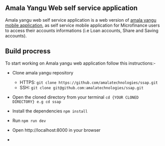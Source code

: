 ## Amala Yangu Web self service application

Amala yangu web self service application is a web version of [amala yangu mobile application](https://play.google.com/store/apps/details?id=org.mifos.amalayangu), as self service mobile application for Microfinance users to access their accounts informations (i.e Loan accounts, Share and Saving accounts).

## Build procress

To start working on Amala yangu web application follow this instructions:- 
- Clone amala yangu repository 
   
   - HTTPS: `git clone https://github.com/amalatechnologies/ssap.git`
   - SSH: `git clone git@github.com:amalatechnologies/ssap.git` 
-  Open the cloned directory from your terminal  `cd {YOUR CLONED DIRECTORY} e.g cd ssap`
- Install the dependencies `npm install`
- Run `npm run dev`
- Open http://localhost:8000 in your browser
-